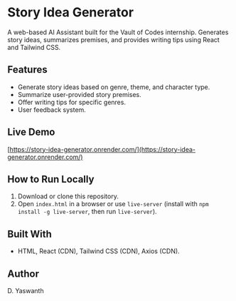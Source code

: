 # Story Idea Generator
A web-based AI Assistant built for the Vault of Codes internship. Generates story ideas, summarizes premises, and provides writing tips using React and Tailwind CSS.

## Features
- Generate story ideas based on genre, theme, and character type.
- Summarize user-provided story premises.
- Offer writing tips for specific genres.
- User feedback system.

## Live Demo
[https://story-idea-generator.onrender.com/](https://story-idea-generator.onrender.com/)

## How to Run Locally
1. Download or clone this repository.
2. Open `index.html` in a browser or use `live-server` (install with `npm install -g live-server`, then run `live-server`).

## Built With
- HTML, React (CDN), Tailwind CSS (CDN), Axios (CDN).

## Author
D. Yaswanth
